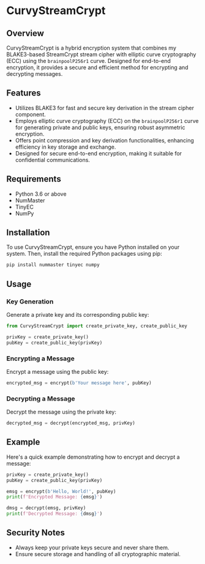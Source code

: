 # CurvyStreamCrypt

## Overview
CurvyStreamCrypt is a hybrid encryption system that combines my BLAKE3-based StreamCrypt stream cipher with elliptic curve cryptography (ECC) using the `brainpoolP256r1` curve. Designed for end-to-end encryption, it provides a secure and efficient method for encrypting and decrypting messages.

## Features
- Utilizes BLAKE3 for fast and secure key derivation in the stream cipher component.
- Employs elliptic curve cryptography (ECC) on the `brainpoolP256r1` curve for generating private and public keys, ensuring robust asymmetric encryption.
- Offers point compression and key derivation functionalities, enhancing efficiency in key storage and exchange.
- Designed for secure end-to-end encryption, making it suitable for confidential communications.

## Requirements
- Python 3.6 or above
- NumMaster
- TinyEC
- NumPy

## Installation
To use CurvyStreamCrypt, ensure you have Python installed on your system. Then, install the required Python packages using pip:

```bash
pip install nummaster tinyec numpy
```

## Usage

### Key Generation
Generate a private key and its corresponding public key:

```python
from CurvyStreamCrypt import create_private_key, create_public_key

privKey = create_private_key()
pubKey = create_public_key(privKey)
```

### Encrypting a Message
Encrypt a message using the public key:

```python
encrypted_msg = encrypt(b'Your message here', pubKey)
```

### Decrypting a Message
Decrypt the message using the private key:

```python
decrypted_msg = decrypt(encrypted_msg, privKey)
```

## Example
Here's a quick example demonstrating how to encrypt and decrypt a message:

```python
privKey = create_private_key()
pubKey = create_public_key(privKey)

emsg = encrypt(b'Hello, World!', pubKey)
print(f'Encrypted Message: {emsg}')

dmsg = decrypt(emsg, privKey)
print(f'Decrypted Message: {dmsg}')
```

## Security Notes
- Always keep your private keys secure and never share them.
- Ensure secure storage and handling of all cryptographic material.